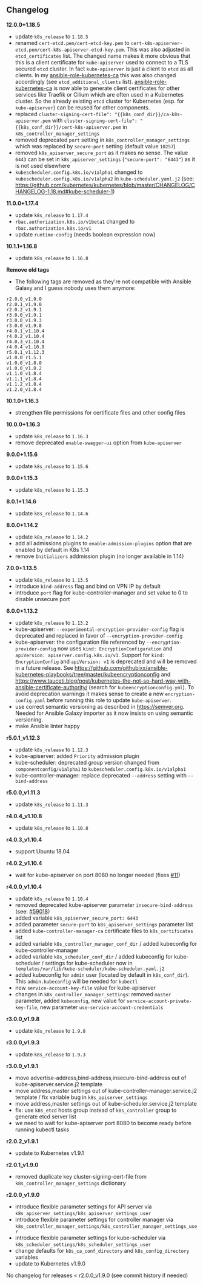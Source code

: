 Changelog
---------

**12.0.0+1.18.5**

- update `k8s_release` to `1.18.5`
- renamed `cert-etcd.pem/cert-etcd-key.pem` to `cert-k8s-apiserver-etcd.pem/cert-k8s-apiserver-etcd-key.pem`. This was also adjusted in `etcd_certificates` list. The changed name makes it more obvious that this is a client certificate for `kube-apiserver` used to connect to a TLS secured `etcd` cluster. In fact `kube-apiserver` is just a client to `etcd` as all clients. In my [ansible-role-kubernetes-ca](https://github.com/githubixx/ansible-role-kubernetes-ca) this was also changed accordingly (see `etcd_additional_clients` list). [ansible-role-kubernetes-ca](https://github.com/githubixx/ansible-role-kubernetes-ca) is now able to generate client certificates for other services like Traefik or Cilium which are often used in a Kubernetes cluster. So the already existing `etcd` cluster for Kubernetes (esp. for `kube-apiserver`) can be reused for other components.
- replaced `cluster-signing-cert-file": "{{k8s_conf_dir}}/ca-k8s-apiserver.pem` with `cluster-signing-cert-file": "{{k8s_conf_dir}}/cert-k8s-apiserver.pem` in `k8s_controller_manager_settings`
- removed deprecated `port` setting in `k8s_controller_manager_settings` which was replaced by `secure-port` setting (default value `10257`)
- removed `k8s_apiserver_secure_port` as it makes no sense. The value `6443` can be set in `k8s_apiserver_settings` (`"secure-port": "6443"`) as it is not used elsewhere
- `kubescheduler.config.k8s.io/v1alpha1` changed to `kubescheduler.config.k8s.io/v1alpha2` in `kube-scheduler.yaml.j2` (see: https://github.com/kubernetes/kubernetes/blob/master/CHANGELOG/CHANGELOG-1.18.md#kube-scheduler-1)

**11.0.0+1.17.4**

- update `k8s_release` to `1.17.4`
- `rbac.authorization.k8s.io/v1beta1` changed to `rbac.authorization.k8s.io/v1`
- update `runtime-config` (needs boolean expression now)

**10.1.1+1.16.8**

- update `k8s_release` to `1.16.8`

**Remove old tags**

- The following tags are removed as they're not compatible with Ansible Galaxy and I guess nobody uses them anymore:

```
r2.0.0_v1.9.0
r2.0.1_v1.9.0
r2.0.2_v1.9.1
r3.0.0_v1.9.1
r3.0.0_v1.9.3
r3.0.0_v1.9.8
r4.0.1_v1.10.4
r4.0.2_v1.10.4
r4.0.3_v1.10.4
r4.0.4_v1.10.8
r5.0.1_v1.12.3
v1.0.0_r1.5.1
v1.0.0_v1.8.0
v1.0.0_v1.8.2
v1.1.0_v1.8.4
v1.1.1_v1.8.4
v1.1.2_v1.8.4
v1.2.0_v1.8.4
```

**10.1.0+1.16.3**

- strengthen file permissions for certificate files and other config files

**10.0.0+1.16.3**

- update `k8s_release` to `1.16.3`
- remove deprecated `enable-swagger-ui` option from `kube-apiserver`

**9.0.0+1.15.6**

- update `k8s_release` to `1.15.6`

**9.0.0+1.15.3**

- update `k8s_release` to `1.15.3`

**8.0.1+1.14.6**

- update `k8s_release` to `1.14.6`

**8.0.0+1.14.2**

- update `k8s_release` to `1.14.2`
- add all admissions plugins to `enable-admission-plugins` option that are enabled by default in K8s 1.14
- remove `Initializers` addmission plugin (no longer available in 1.14)

**7.0.0+1.13.5**

- update `k8s_release` to `1.13.5`
- introduce `bind-address` flag and bind on VPN IP by default
- introduce `port` flag for kube-controller-manager and set value to 0 to disable unsecure port

**6.0.0+1.13.2**

- update `k8s_release` to `1.13.2`
- kube-apiserver: `--experimental-encryption-provider-config` flag is deprecated and replaced in favor of `--encryption-provider-config`
- kube-apiserver: the configuration file referenced by `--encryption-provider-config` now uses `kind: EncryptionConfiguration` and `apiVersion: apiserver.config.k8s.io/v1`. Support for `kind: EncryptionConfig` and `apiVersion: v1` is deprecated and will be removed in a future release. See https://github.com/githubixx/ansible-kubernetes-playbooks/tree/master/kubeencryptionconfig and https://www.tauceti.blog/post/kubernetes-the-not-so-hard-way-with-ansible-certificate-authority/ (search for `kubeencryptionconfig.yml`). To avoid deprecation warnings it makes sense to create a new `encryption-config.yaml` before running this role to update `kube-apiserver`.
- use correct semantic versioning as described in https://semver.org. Needed for Ansible Galaxy importer as it now insists on using semantic versioning.
- make Ansible linter happy

**r5.0.1_v1.12.3**

- update `k8s_release` to `1.12.3`
- kube-apiserver: added `Priority` admission plugin
- kube-scheduler: deprecated group version changed from `componentconfig/v1alpha1` to `kubescheduler.config.k8s.io/v1alpha1`
- kube-controller-manager: replace deprecated `--address` setting with `--bind-address`

**r5.0.0_v1.11.3**

- update `k8s_release` to `1.11.3`

**r4.0.4_v1.10.8**

- update `k8s_release` to `1.10.8`

**r4.0.3_v1.10.4**

- support Ubuntu 18.04

**r4.0.2_v1.10.4**

- wait for kube-apiserver on port 8080 no longer needed (fixes [#11](https://github.com/githubixx/ansible-role-kubernetes-controller/issues/11))

**r4.0.0_v1.10.4**

- update `k8s_release` to `1.10.4`
- removed deprecated kube-apiserver parameter `insecure-bind-address` (see: [#59018](https://github.com/kubernetes/kubernetes/pull/59018))
- added variable `k8s_apiserver_secure_port: 6443`
- added parameter `secure-port` to `k8s_apiserver_settings` parameter list
- added `kube-controller-manager-ca` certificate files to `k8s_certificates` list
- added variable `k8s_controller_manager_conf_dir` / added kubeconfig for kube-controller-manager
- added variable `k8s_scheduler_conf_dir` / added kubeconfig for kube-scheduler / settings for kube-scheduler now in ` templates/var/lib/kube-scheduler/kube-scheduler.yaml.j2`
- added kubeconfig for `admin` user (located by default in `k8s_conf_dir`). This `admin.kubeconfig` will be needed for `kubectl`
- new `service-account-key-file` value for kube-apiserver
- changes in `k8s_controller_manager_settings`: removed `master` parameter, added `kubeconfig`, new value for `service-account-private-key-file`, new parameter `use-service-account-credentials`

**r3.0.0_v1.9.8**

- update `k8s_release` to `1.9.8`

**r3.0.0_v1.9.3**

- update `k8s_release` to `1.9.3`

**r3.0.0_v1.9.1**

- move advertise-address,bind-address,insecure-bind-address out of kube-apiserver.service.j2 template
- move address,master settings out of kube-controller-manager.service.j2 template / fix variable bug in `k8s_apiserver_settings`
- move address,master settings out of kube-scheduler.service.j2 template
- fix: use `k8s_etcd` hosts group instead of `k8s_controller` group to generate etcd server list
- we need to wait for kube-apiserver port 8080 to become ready before running kubectl tasks

**r2.0.2_v1.9.1**

- update to Kubernetes v1.9.1

**r2.0.1_v1.9.0**

- removed duplicate key cluster-signing-cert-file from `k8s_controller_manager_settings` dictionary

**r2.0.0_v1.9.0**

- introduce flexible parameter settings for API server via `k8s_apiserver_settings/k8s_apiserver_settings_user`
- introduce flexible parameter settings for controller manager via `k8s_controller_manager_settings/k8s_controller_manager_settings_user`
- introduce flexible parameter settings for kube-scheduler via `k8s_scheduler_settings/k8s_scheduler_settings_user`
- change defaults for `k8s_ca_conf_directory` and `k8s_config_directory` variables
- update to Kubernetes v1.9.0


No changelog for releases < r2.0.0_v1.9.0 (see commit history if needed)
